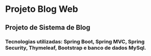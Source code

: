 # Projeto Blog Web
## Projeto de Sistema de Blog 
### Tecnologias utilizadas: Spring Boot, Spring MVC, Spring Security, Thymeleaf, Bootstrap e banco de dados MySql. 
